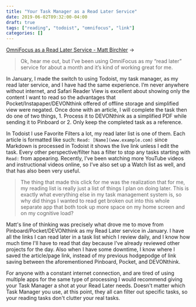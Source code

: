 ```yaml
---
title: "Your Task Manager as a Read Later Service"
date: 2019-06-02T09:32:00-04:00
draft: true
tags: ["reading", "todoist", "omnifocus", "link"]
categories: []
---
```


[OmniFocus as a Read Later Service - Matt Birchler](https://birchtree.me/blog/omnifocus-as-a-read-later-service/) →

> Ok, hear me out, but I’ve been using OmniFocus as my “read later” service for about a month and it’s kind of working great for me.

In January, I made the switch to using Todoist, my task manager, as my read later service, and I have had the same experience. I’m never anywhere without internet, and Safari Reader View is excellent about showing only the content I want to read so the advantages that Pocket/Instapaper/DEVONthink offered of offline storage and simplified view were negated. Once done with an article, I will complete the task then do one of two things, 1. Process it to DEVONthink as a simplified PDF while sending it to Pinboard or 2. Only keep the completed task as a reference.

In Todoist I use Favorite Filters a lot, my read later list is one of them. Each article is formatted like such: `Read: [Name](www.example.com)` since Markdown is processed in Todoist it shows the live link unless I edit the task. Every other perspective/filter has a filter to stop any tasks starting with `Read:` from appearing. Recently, I’ve been watching more YouTube videos and instructional videos online, so I’ve also set up a Watch list as well, and that has also been very useful.

> The thing that made this click for me was the realization that for me, my reading list is really just a list of things I plan on doing later. This is exactly what everything else in my task management system is, so why did things I wanted to read get broken out into this whole separate app that both took up more space on my home screen and on my cognitive load?

Matt's line of thinking was precisely what drove me to move from Pinboard/Pocket/DEVONthink as my Read Later service in January. I have all the links I can read later in a task list which I review daily, and I know how much time I'll have to read that day because I've already reviewed other projects for the day. Also when I have some downtime, I know where I saved the article/page link, instead of my previous hodgepodge of link saving between the aforementioned Pinboard, Pocket, and DEVONthink.

For anyone with a constant internet connection, and are tired of using multiple apps for the same type of processing I would recommend giving your Task Manager a shot at your Read Later needs. Doesn't matter which Task Manager you use, at this point, they all can filter out specific tasks, so your reading tasks don't clutter your real tasks.